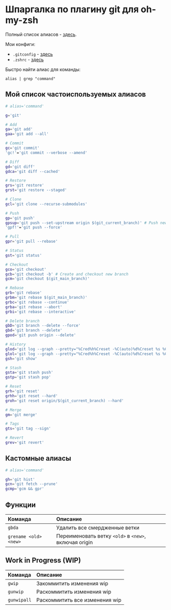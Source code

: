 # Шпаргалка по плагину git для oh-my-zsh

Полный список алиасов - [здесь](https://github.com/ohmyzsh/ohmyzsh/tree/master/plugins/git#aliases).

Мои конфиги:
- `.gitconfig` - [здесь](../configs/git-config/.gitconfig)
- `.zshrc` - [здесь](../configs/zsh-config/.zshrc)

Быстро найти алиас для команды:
```shell
alias | grep "command"
```

## Мой список частоиспользуемых алиасов

```bash
# alias='command'

g='git'

# Add
ga='git add'
gaa='git add --all'

# Commit
gc='git commit'
'gc!'='git commit --verbose --amend'

# Diff
gd='git diff'
gdca='git diff --cached'

# Restore
grs='git restore'
grst='git restore --staged'

# Clone
gcl='git clone --recurse-submodules'

# Push
gp='git push'
gpsup='git push --set-upstream origin $(git_current_branch)' # Push new branch to origin
'gpf!'='git push --force'

# Pull
gpr='git pull --rebase'

# Status
gst='git status'

# Checkout
gco='git checkout'
gcb='git checkout -b' # Create and checkout new branch
gcm='git checkout $(git_main_branch)'

# Rebase
grb='git rebase'
grbm='git rebase $(git_main_branch)'
grbc='git rebase --continue'
grba='git rebase --abort'
grbi='git rebase --interactive'

# Delete branch
gbD='git branch --delete --force'
gbd='git branch --delete'
gpod='git push origin --delete'

# History
glod='git log --graph --pretty="%Cred%h%Creset -%C(auto)%d%Creset %s %Cgreen(%ad) %C(bold blue)<%an>%Creset"' # Absolute timestamps
glol='git log --graph --pretty="%Cred%h%Creset -%C(auto)%d%Creset %s %Cgreen(%ar) %C(bold blue)<%an>%Creset"' # Relative timestamps
gsh='git show'

# Stash
gsta='git stash push'
gstp='git stash pop'

# Reset
grh='git reset'
grhh='git reset --hard'
groh='git reset origin/$(git_current_branch) --hard'

# Merge
gm='git merge'

# Tags
gts='git tag --sign'

# Revert
grev='git revert'
```

## Кастомные алиасы

```bash
# alias='command'

gh='git hist'
gcn='git fetch --prune'
gcmp='gcm && gpr'
```

## Функции

| Команда               | Описание                                              |
| :-------------------- | :---------------------------------------------------- |
| `gbda`                | Удалить все смердженные ветки                         |
| `grename <old> <new>` | Переименовать ветку `<old>` в `<new>`, включая origin |


## Work in Progress (WIP)

| Команда            | Описание                                        |
| :----------------- | :---------------------------------------------- |
| `gwip`             | Закоммитить изменения wip                       |
| `gunwip`           | Раскоммитить изменения wip                      |
| `gunwipall`        | Раскоммитить все изменения wip                  |
